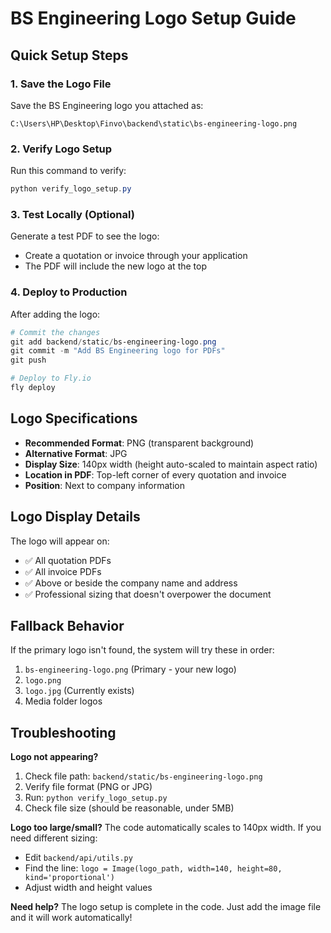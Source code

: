 # BS Engineering Logo Setup Guide

## Quick Setup Steps

### 1. Save the Logo File
Save the BS Engineering logo you attached as:
```
C:\Users\HP\Desktop\Finvo\backend\static\bs-engineering-logo.png
```

### 2. Verify Logo Setup
Run this command to verify:
```powershell
python verify_logo_setup.py
```

### 3. Test Locally (Optional)
Generate a test PDF to see the logo:
- Create a quotation or invoice through your application
- The PDF will include the new logo at the top

### 4. Deploy to Production
After adding the logo:
```powershell
# Commit the changes
git add backend/static/bs-engineering-logo.png
git commit -m "Add BS Engineering logo for PDFs"
git push

# Deploy to Fly.io
fly deploy
```

## Logo Specifications

- **Recommended Format**: PNG (transparent background)
- **Alternative Format**: JPG
- **Display Size**: 140px width (height auto-scaled to maintain aspect ratio)
- **Location in PDF**: Top-left corner of every quotation and invoice
- **Position**: Next to company information

## Logo Display Details

The logo will appear on:
- ✅ All quotation PDFs
- ✅ All invoice PDFs
- ✅ Above or beside the company name and address
- ✅ Professional sizing that doesn't overpower the document

## Fallback Behavior

If the primary logo isn't found, the system will try these in order:
1. `bs-engineering-logo.png` (Primary - your new logo)
2. `logo.png`
3. `logo.jpg` (Currently exists)
4. Media folder logos

## Troubleshooting

**Logo not appearing?**
1. Check file path: `backend/static/bs-engineering-logo.png`
2. Verify file format (PNG or JPG)
3. Run: `python verify_logo_setup.py`
4. Check file size (should be reasonable, under 5MB)

**Logo too large/small?**
The code automatically scales to 140px width. If you need different sizing:
- Edit `backend/api/utils.py`
- Find the line: `logo = Image(logo_path, width=140, height=80, kind='proportional')`
- Adjust width and height values

**Need help?**
The logo setup is complete in the code. Just add the image file and it will work automatically!
